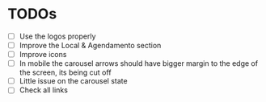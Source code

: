 # TODOs

- [ ] Use the logos properly
- [ ] Improve the Local & Agendamento section
- [ ] Improve icons
- [ ] In mobile the carousel arrows should have bigger margin to the edge of the screen, its being cut off
- [ ] Little issue on the carousel state
- [ ] Check all links
